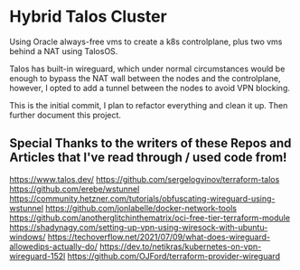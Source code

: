 # Hybrid Talos Cluster
Using Oracle always-free vms to create a k8s controlplane, plus two vms behind a NAT using TalosOS.

Talos has built-in wireguard, which under normal circumstances would be enough to bypass the NAT wall between the nodes and the controlplane, however, I opted to add a tunnel between the nodes to avoid VPN blocking.

This is the initial commit, I plan to refactor everything and clean it up. Then further document this project.


## Special Thanks to the writers of these Repos and Articles that I've read through / used code from!
https://www.talos.dev/
https://github.com/sergelogvinov/terraform-talos
https://github.com/erebe/wstunnel
https://community.hetzner.com/tutorials/obfuscating-wireguard-using-wstunnel
https://github.com/jonlabelle/docker-network-tools
https://github.com/anotherglitchinthematrix/oci-free-tier-terraform-module
https://shadynagy.com/setting-up-vpn-using-wiresock-with-ubuntu-windows/
https://techoverflow.net/2021/07/09/what-does-wireguard-allowedips-actually-do/
https://dev.to/netikras/kubernetes-on-vpn-wireguard-152l
https://github.com/OJFord/terraform-provider-wireguard